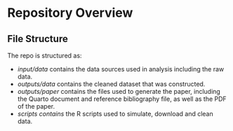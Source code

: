 # Repository Overview
## File Structure
The repo is structured as:
 - *input/data* contains the data sources used in analysis including the raw data.
 - *outputs/data* contains the cleaned dataset that was constructed.
 - *outputs/paper* contains the files used to generate the paper, including the Quarto document and reference bibliography file, as well as the PDF of the paper.
 - *scripts contains* the R scripts used to simulate, download and clean data.
